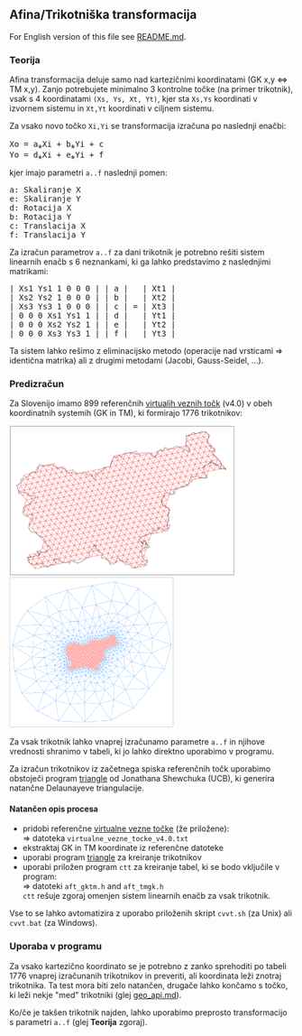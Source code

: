 ## Afina/Trikotniška transformacija
For English version of this file see [README.md].

### Teorija
Afina transformacija deluje samo nad kartezičnimi koordinatami (GK x,y ⇔ TM x,y).
Zanjo potrebujete minimalno 3 kontrolne točke (na primer trikotnik), vsak s
4 koordinatami ```(Xs, Ys, Xt, Yt)```, kjer sta ```Xs,Ys``` koordinati v
izvornem sistemu in ```Xt,Yt``` koordinati v ciljnem sistemu.

Za vsako novo točko ```Xi,Yi``` se transformacija izračuna po naslednji enačbi:
<pre>
Xo = a&#8270;Xi + b&#8270;Yi + c
Yo = d&#8270;Xi + e&#8270;Yi + f
</pre>
kjer imajo parametri ```a..f``` naslednji pomen:
<pre>
a: Skaliranje X
e: Skaliranje Y
d: Rotacija X
b: Rotacija Y
c: Translacija X
f: Translacija Y
</pre>
Za izračun parametrov ```a..f``` za dani trikotnik je potrebno rešiti sistem
linearnih enačb s 6 neznankami, ki ga lahko predstavimo z naslednjimi
matrikami:
<pre>
| Xs1 Ys1 1 0 0 0 | | a |   | Xt1 |
| Xs2 Ys2 1 0 0 0 | | b |   | Xt2 | 
| Xs3 Ys3 1 0 0 0 | | c | = | Xt3 | 
| 0 0 0 Xs1 Ys1 1 | | d |   | Yt1 | 
| 0 0 0 Xs2 Ys2 1 | | e |   | Yt2 | 
| 0 0 0 Xs3 Ys3 1 | | f |   | Yt3 |
</pre>
Ta sistem lahko rešimo z eliminacijsko metodo (operacije nad vrsticami ⇒ 
identična matrika) ali z drugimi metodami (Jacobi, Gauss-Seidel, ...).

### Predizračun
Za Slovenijo imamo 899 referenčnih [virtualih veznih točk] &#40;v4.0&#41; v
obeh koordinatnih systemih (GK in TM), ki formirajo 1776 trikotnikov:

<img src="../images/Slovenia-tie-points.gif" width="400px">
<img src="../images/Slovenia-triangles.gif" height="266px">

Za vsak trikotnik lahko vnaprej izračunamo parametre ```a..f``` in njihove
vrednosti shranimo v tabeli, ki jo lahko direktno uporabimo v programu.

Za izračun trikotnikov iz začetnega spiska referenčnih točk uporabimo
obstoječi program [triangle] od Jonathana Shewchuka (UCB), ki generira
natančne Delaunayeve triangulacije.

#### Natančen opis procesa
- pridobi referenčne [virtualne vezne točke] &#40;že priložene&#41;:  
  ⇒ datoteka ```virtualne_vezne_tocke_v4.0.txt```
- ekstraktaj GK in TM koordinate iz referenčne datoteke
- uporabi program [triangle] za kreiranje trikotnikov
- uporabi priložen program ```ctt``` za kreiranje tabel, ki se bodo vključile v program:  
  ⇒ datoteki ```aft_gktm.h``` and ```aft_tmgk.h```  
  ```ctt``` rešuje zgoraj omenjen sistem linearnih enačb za vsak trikotnik.

Vse to se lahko avtomatizira z uporabo priloženih skript ```cvvt.sh``` (za Unix)
ali ```cvvt.bat``` (za Windows).

### Uporaba v programu
Za vsako kartezično koordinato se je potrebno z zanko sprehoditi po tabeli
1776 vnaprej izračunanih trikotnikov in preveriti, ali koordinata leži znotraj
trikotnika. Ta test mora biti zelo natančen, drugače lahko končamo s točko,
ki leži nekje "med" trikotniki (glej [geo_api.md]).

Ko/če je takšen trikotnik najden, lahko uporabimo preprosto transformacijo
s parametri ```a..f``` (glej **Teorija** zgoraj).


[README.md]: https://github.com/mrihtar/GeoCoordinateConverter/blob/master/aft/README.md
[virtualih veznih točk]: http://www.e-prostor.gov.si/zbirke-prostorskih-podatkov/drzavni-koordinatni-sistem/transformacija-v-novi-koordinatni-sistem/#tab2-1177
[virtualne vezne točke]: http://www.e-prostor.gov.si/zbirke-prostorskih-podatkov/drzavni-koordinatni-sistem/transformacija-v-novi-koordinatni-sistem/#tab2-1177
[triangle]: http://www.cs.cmu.edu/~quake/triangle.html
[geo_api.md]: https://github.com/mrihtar/GeoCoordinateConverter/blob/master/geo_api.md
